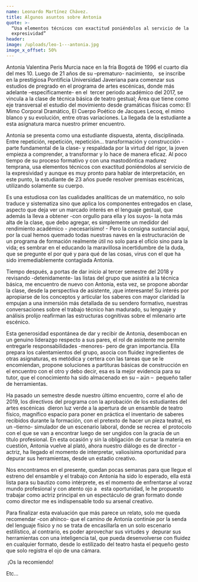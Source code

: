 ```yaml
---
name: Leonardo Martínez Chávez.
title: Algunos asuntos sobre Antonia
quote: >-
  “Usa elementos técnicos con exactitud poniéndolos al servicio de la
  expresividad”
header:
image: /uploads/leo-1---antonia.jpg
image_x_offset: 50%
---
```


Antonia Valentina Peris Murcia nace en la fr&iacute;a Bogot&aacute; de 1996 el cuarto d&iacute;a del mes 10. Luego de 21 a&ntilde;os de su –prematuro- nacimiento, &nbsp; se inscribe en la prestigiosa Pontificia Universidad Javeriana para comenzar sus estudios de pregrado en el programa de artes esc&eacute;nicas, donde m&aacute;s adelante –espec&iacute;ficamente- en el&nbsp; tercer periodo acad&eacute;mico del 2017, se vincula a la clase de t&eacute;cnica b&aacute;sica de teatro gestual; &Aacute;rea que tiene como eje transversal el estudio del movimiento desde gram&aacute;ticas f&iacute;sicas como: El Mimo Corporal Dram&aacute;tico, El Cuerpo Po&eacute;tico de Jacques Lecoq, el mimo&nbsp; blanco y su evoluci&oacute;n, entre otras variaciones. La llegada de la estudiante a esta asignatura marca nuestro primer encuentro.&nbsp;

Antonia se presenta como una estudiante dispuesta, atenta, disciplinada. Entre repetici&oacute;n, repetici&oacute;n, repetici&oacute;n… transformaci&oacute;n y construcci&oacute;n -parte fundamental de la clase- y respaldada por la virtud del rigor, la joven empieza a comprender, a transformar y lo hace de manera eficaz. Al poco tiempo de su proceso formativo y con una mastod&oacute;ntica madurez temprana, usa elementos t&eacute;cnicos con exactitud poni&eacute;ndolos al servicio de la expresividad y aunque es muy pronto para hablar de interpretaci&oacute;n, en este punto, la estudiante de 23 a&ntilde;os puede resolver premisas esc&eacute;nicas, utilizando solamente su cuerpo.&nbsp;

Es una estudiosa con las cualidades anal&iacute;ticas de un matem&aacute;tico, no solo traduce y sistematiza sino que aplica los componentes entregados en clase, aspecto que deja ver un marcado inter&eacute;s en el lenguaje gestual, que adem&aacute;s la lleva a obtener -con orgullo para ella y los suyos- la nota m&aacute;s alta de la clase, que debo agregar, es simplemente un medidor del rendimiento acad&eacute;mico - &iexcl;necesar&iacute;simo\! - Pero la consigna sustancial aqu&iacute;, por la cual hemos quemado todas nuestras naves en la estructuraci&oacute;n de un programa de formaci&oacute;n realmente &uacute;til no solo para el oficio sino para la vida; es sembrar en el educando la maravillosa incertidumbre de la duda, que se pregunte el por qu&eacute; y para qu&eacute; de las cosas, virus con el que ha sido irremediablemente contagiada Antonia.&nbsp;

Tiempo despu&eacute;s, a portas de dar inicio al tercer semestre del 2018 y revisando -detenidamente- las listas del grupo que asistir&aacute; a la t&eacute;cnica b&aacute;sica, me encuentro de nuevo con Antonia, esta vez, se propone abordar la clase, desde la perspectiva de asistente, &iexcl;que interesante\! Su inter&eacute;s por apropiarse de los conceptos y articular los saberes con mayor claridad la empujan a una inmersi&oacute;n m&aacute;s detallada de su sendero formativo, nuestras conversaciones sobre el trabajo t&eacute;cnico han madurado, su lenguaje y an&aacute;lisis prolijo reafirman las estructuras cognitivas sobre el milenario arte esc&eacute;nico.

Esta generosidad espont&aacute;nea de dar y recibir de Antonia, desembocan en un genuino liderazgo respecto a sus pares, el rol de asistente me permite entregarle responsabilidades -menores- pero de gran importancia. Ella prepara los calentamientos del grupo, asocia con fluidez ingredientes de otras asignaturas, es met&oacute;dica y certera con las tareas que se le encomiendan, propone soluciones a partituras b&aacute;sicas de construcci&oacute;n en el encuentro con el otro y debo decir, esa es la mejor evidencia para su tutor, que el conocimiento ha sido almacenado en su – a&uacute;n –&nbsp; peque&ntilde;o taller de herramientas.&nbsp;

Ha pasado un semestre desde nuestro &uacute;ltimo encuentro, corre el a&ntilde;o de 2019, los directivos del programa con la aprobaci&oacute;n de los estudiantes del artes esc&eacute;nicas&nbsp; dieron luz verde a la apertura de un ensamble de teatro f&iacute;sico, magn&iacute;fico espacio para poner en pr&aacute;ctica el inventario de saberes recibidos durante la formaci&oacute;n, con el pretexto de hacer un pieza teatral, es un –tierno- simulador de un escenario laboral, donde se recrea&nbsp; el protocolo con el que se van a encontrar luego de ser ungidos con la gracia de un t&iacute;tulo profesional. En esta ocasi&oacute;n y sin la obligaci&oacute;n de cursar la materia en cuesti&oacute;n, Antonia vuelve al plat&oacute;, ahora nuestro di&aacute;logo es de director - actriz, ha llegado el momento de interpretar, valios&iacute;sima oportunidad para depurar sus herramientas, desde un estadio creativo.

Nos encontramos en el presente, quedan pocas semanas para que llegue el estreno del ensamble y el trabajo con Antonia ha sido lo esperado, ella est&aacute; lista para su bautizo como int&eacute;rprete, es el momento de enfrentarse al voraz mundo profesional y con atento ojo a &nbsp; esta oportunidad, le he propuesto trabajar como actriz principal en un espect&aacute;culo de gran formato donde como director me es indispensable todo su arsenal creativo.

Para finalizar esta evaluaci&oacute;n que m&aacute;s parece un relato, solo me queda recomendar -con ah&iacute;nco- que el camino de Antonia contin&uacute;e por la senda del lenguaje f&iacute;sico y no se trata de encasillarla en un solo escenario estil&iacute;stico, al contrario, es poder aprovechar sus virtudes y&nbsp; depurar sus herramientas con una inteligencia tal, que pueda desenvolverse con fluidez en cualquier formato, desde lo estilizado del teatro hasta el peque&ntilde;o gesto que solo registra el ojo de una c&aacute;mara.

&nbsp;&iexcl;Os la recomiendo\!

Etc…